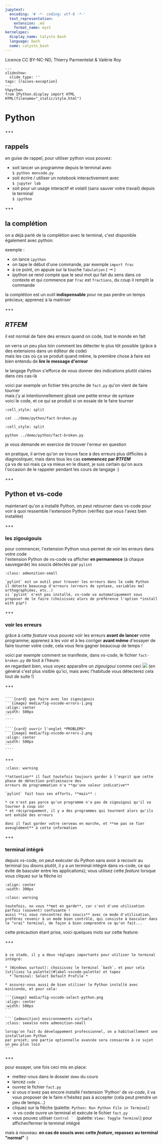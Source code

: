 ```yaml
---
jupytext:
  encoding: '# -*- coding: utf-8 -*-'
  text_representation:
    extension: .md
    format_name: myst
kernelspec:
  display_name: Calysto Bash
  language: bash
  name: calysto_bash
---
```


Licence CC BY-NC-ND, Thierry Parmentelat & Valérie Roy

```{code-cell}
---
slideshow:
  slide_type: ''
tags: [raises-exception]
---
%%python
from IPython.display import HTML
HTML(filename="_static/style.html")
```

# Python

+++

## rappels

en guise de rappel, pour utiliser python vous pouvez:

- soit lancer un programme depuis le terminal avec  
  `$ python moncode.py`
- soit écrire / utiliser un notebook interactivement avec  
  `$ jupyter lab`
- soit pour un usage interactif et volatil (sans sauver votre travail) depuis le terminal  
  `$ ipython`

+++

## la complétion

on a déjà parlé de la complétion avec le terminal, c'est disponible également avec python:

exemple :

* on lance `ipython`
* on tape le début d'une commande, par exemple `import frac`
* à ce point, on appuie sur la touche `Tabulation` ( ⇥ )
* ipython se rend compte que le seul mot qui fait du sens dans ce contexte et qui commence
  par `frac` est `fractions`, du coup il remplit la commande

la complétion est un outil **indispensable** pour ne pas perdre un temps précieux;
apprenez à la maitriser

+++

## *RTFEM*

il est normal de faire des erreurs quand on code, tout le monde en fait

on verra un peu plus loin comment les détecter le plus tôt possible (grâce à des
extensions dans un éditeur de code)  
mais les cas où ça se produit quand même, la première chose à faire est bien entendu de
**lire le message d'erreur**

le langage Python s'efforce de vous donner des indications plutôt claires dans ces cas-là

voici par exemple un fichier très proche de `fact.py` qu'on vient de faire tourner  
mais j'y ai intentionnellement glissé une petite erreur de syntaxe  
voici le code, et ce qui se produit si on essaie de le faire tourner

```{code-cell}
:cell_style: split

cat ../demo/python/fact-broken.py
```

```{code-cell}
:cell_style: split

python ../demo/python/fact-broken.py
```

je vous demande en exercice de trouver l'erreur en question

en pratique, il arrive qu'on se trouve face à des erreurs plus difficiles à diagnostiquer,
mais dans tous les cas **commencez par *RTFEM***  
ça va de soi mais ça va mieux en le disant, je suis certain qu'on aura l'occasion de le
rappeler pendant les cours de langage :)

+++

## Python et vs-code

maintenant qu'on a installé Python, on peut retourner dans vs-code pour voir à quoi
ressemble l'extension Python (vérifiez que vous l'avez bien installée)

+++

###  les zigouigouis

pour commencer, l'extension Python vous permet de voir les erreurs dans votre code  
l'extension Python de vs-code va afficher **en permanence**  (à chaque sauvegarde) les soucis détectés par `pylint`


````{admonition} c'est quoi pylint ?
:class: admonition-small

`pylint` est un outil pour trouver les erreurs dans le code Python  
il détecte beaucoup d'erreurs (erreurs de syntaxe, variables mal orthographiées, etc..)  
si `pylint` n'est pas installé, vs-code va automatiquement vous proposer de le faire (choisissez alors de préférence l'option *install with pip*)
````

+++

### voir les erreurs

grâce à cette *feature* vous pouvez voir les erreurs **avant de lancer** votre programme; 
apprenez à les voir et à les corriger **avant même** d'essayer de faire tourner votre code, cela vous
fera gagner beaucoup de temps !

voici par exemple comment se manifeste, dans *vs-code*, le fichier `fact-broken.py` de tout à l'heure:  
en regardant bien, vous voyez apparaître un *zigouigoui* comme ceci ![](media/fig-vscode-zigouigoui.png) (en général c'est plus visible qu'ici, mais avec l'habitude vous détecterez cela tout de suite !)

+++

`````{grid} 1 1 2 2

````{card} que faire avec les zigouigouis
```{image} media/fig-vscode-errors-1.png
:align: center
:width: 500px
```
````

````{card} ouvrir l'onglet *PROBLEMS*
```{image} media/fig-vscode-errors-2.png
:align: center
:width: 500px
```
````
`````

+++

````{admonition} valeur indicative seulement
:class: warning

**attention** il faut toutefois toujours garder à l'esprit que cette phase de détection préliminaire des
erreurs de programmation n'a **qu'une valeur indicative**

`pylint` fait tous ses efforts, **mais** :

* ce n'est pas parce qu'un programme n'a pas de zigouigoui qu'il va tourner à coup sûr
* et réciproquement, il y a des programmes qui tournent alors qu'ils ont exhibé des erreurs

donc il faut garder votre cerveau en marche, et **ne pas se fier aveuglément** à cette information
````

+++

### terminal intégré

depuis vs-code, on peut exécuter du Python sans avoir à recourir au terminal (ou disons plutôt, il y a un terminal intégré dans vs-code, ce qui évite de basculer entre les applications); vous utilisez cette *feature* lorsque vous cliquez sur la flêche ici
```{image} media/fig-vscode-run-python.png
:align: center
:width: 300px
```

````{admonition} mise en garde
:class: warning

toutefois, on vous **met en garde**, car c'est d'une utilisation parfois (souvent) confusante ! 
aussi **si vous rencontrez des soucis** avec ce mode d'utilisation, préférez revenir à un mode bien contrôlé, qui consiste à basculer dans le "vrai" terminal, de façon à bien comprendre ce qu'on fait...
````

cette précaution étant prise, voici quelques mots sur cette feature:

+++

`````{admonition} réglages importants

à ce stade, il y a deux réglages importants pour utiliser le terminal intégré:

* (Windows surtout): choisissez le terminal `bash`, et pour cela [utilisez la palette](#label-vscode-palette) et tapez  
  *`Terminal: Select Default Profile`*

* assurez-vous aussi de bien utiliser le Python installé avec miniconda, et pour cela:

```{image} media/fig-vscode-select-python.png
:align: center
:width: 500px
```

````{admonition} environnements virtuels
:class: seealso note admonition-small

lorsqu'on fait du développement professionnel, on a habituellement une installation Python
par projet; une partie optionnelle avancée sera consacrée à ce sujet un peu plus loin
````
`````

+++

pour essayer, une fois ceci mis en place:

- mettez-vous dans le dossier `demo` du cours
- lancez `code .`
- ouvrez le fichier `fact.py`
- si vous n'avez pas encore installé l'extension 'Python' de *vs-code*, il va vous proposer de le faire
  n'hésitez pas à accepter (cela peut prendre un peu de temps...)
- cliquez sur la flêche (palette: `Python: Run Python File in Terminal`)  
  -> vs-code ouvre un terminal et exécute le fichier `fact.py`
- vous pouvez utiliser ```Control ` ``` (palette: `View: Toggle Terminal`) pour afficher/fermer le terminal intégré

mais à nouveau: **en cas de soucis avec cette *feature*, repassez au terminal "normal"** :)
